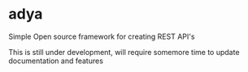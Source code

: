 adya
====

Simple Open source framework for creating REST API's

This is still under development, will require somemore time to update documentation and features
